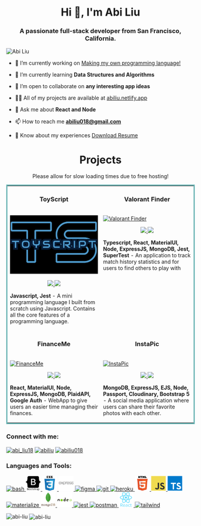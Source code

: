 <h1 align="center">Hi 👋, I'm Abi Liu</h1>
<h3 align="center">A passionate full-stack developer from San Francisco, California.</h3>
<p align="left"> <img src="https://komarev.com/ghpvc/?username=Abi-Liu&label=Profile%20views&color=0e75b6&style=flat" alt="Abi Liu" /> </p>


- 🔭 I’m currently working on [Making my own programming language!](https://github.com/Abi-Liu/ToyScript)

- 🌱 I’m currently learning **Data Structures and Algorithms**

- 👯 I’m open to collaborate on **any interesting app ideas**

- 👨‍💻 All of my projects are available at [abiliu.netlify.app](https://abiliu.netlify.app)

- 💬 Ask me about **React and Node**

- 📫 How to reach me **abiliu018@gmail.com**

- 📄 Know about my experiences [Download Resume](https://github.com/Abi-Liu/Resume/raw/main/resume.pdf)

<h1 align="center">Projects</h1>
<p align = "center"> Please allow for slow loading times due to free hosting!</p>
<table bordercolor="#66b2b2">
  <tr>
</tr>
   <tr> 
    <td width="50%" valign="top">
      <h3 align="center">ToyScript</h3>
        <br />
      <a target="_blank" href="https://abiliu.netlify.app">
          <img src="./assets/toyscript1.png" width="100%"  alt="ToyScript"/>
        </a>
        <br />
        <p align="center">
  <a href="https://github.com/Abi-Liu/toyscript" target="_blank">
    <img src="https://img.shields.io/static/v1?label=|&message=REPO&color=23555f&style=plastic&logo=github&logo-color=white"/>
  </a>
  <a href="https://medium.com/@abiliu018/how-i-created-my-own-programming-language-from-scratch-9b99fa0a802b" target="_blank">
    <img src="https://img.shields.io/static/v1?label=|&message=WEBSITE&color=cdf998&style=plastic&logo=wordpress&logo-color=white"/>
  </a>
      </p>
        <p><strong>Javascript, Jest </strong> - A mini programming language I built from scratch using Javascript. Contains all the core features of a programming language.</p>
    </td>
    <td width="50%" valign="top">
      <h3 align="center">Valorant Finder</h3>
        <br />
      <a target="_blank" href="https://abiliu.netlify.app">
          <img src="./assets/ValorantFinder.gif" width="100%"  alt="Valorant Finder"/>
        </a>
        <br />
        <p align="center">
  <a href="https://github.com/Abi-Liu/Valorant-Team-Finder" target="_blank">
    <img src="https://img.shields.io/static/v1?label=|&message=REPO&color=23555f&style=plastic&logo=github&logo-color=white"/>
  </a>
  <a href="https://valorantfinder.netlify.app/" target="_blank">
    <img src="https://img.shields.io/static/v1?label=|&message=WEBSITE&color=cdf998&style=plastic&logo=wordpress&logo-color=white"/>
  </a>
      </p>
        <p><strong>Typescript, React, MaterialUI, Node, ExpressJS, MongoDB, Jest, SuperTest </strong> - An application to track match history statistics and for users to find others to play with</p>
    </td>
  </tr>
  <tr>
  <tr>  
    <td width="50%" valign="top">
      <h3 align="center">FinanceMe</h3>
        <br />
      <a target="_blank" href="https://abiliu.netlify.app">
          <img src="./assets/financeme.gif" width="100%"  alt="FinanceMe"/>
        </a>
        <br />
        <p align="center">
  <a href="https://github.com/Abi-Liu/Finance-Me" target="_blank">
    <img src="https://img.shields.io/static/v1?label=|&message=REPO&color=23555f&style=plastic&logo=github&logo-color=white"/>
  </a>
  <a href="https://finance-me.netlify.app/" target="_blank">
    <img src="https://img.shields.io/static/v1?label=|&message=WEBSITE&color=cdf998&style=plastic&logo=wordpress&logo-color=white"/>
  </a>
      </p>
        <p><strong>React, MaterialUI, Node, ExpressJS, MongoDB, PlaidAPI, Google Auth </strong> - WebApp to give users an easier time managing their finances.</p>
    </td>
    <td width="50%" valign="top">
      <h3 align="center">InstaPic</h3>
      <br />
        <a target="_blank" href="https://abiliu.netlify.app">
          <img src="./assets/Socials.gif" width="100%" alt="InstaPic"/>
        </a>
      <br />
        <p align="center">
  <a href="https://github.com/Abi-Liu/Socials" target="_blank">
    <img src="https://img.shields.io/static/v1?label=|&message=REPO&color=23555f&style=plastic&logo=github&logo-color=white"/>
  </a>
  <a href="https://instapic-umux.onrender.com/" target="_blank">
    <img src="https://img.shields.io/static/v1?label=|&message=WEBSITE&color=cdf998&style=plastic&logo=wordpress&logo-color=white"/>
  </a>
      </p>
        <p><strong>MongoDB, ExpressJS, EJS, Node, Passport, Cloudinary, Bootstrap 5</strong> - A social media application where users can share their favorite photos with each other.</p>
    </td>
<!--     <td width="50%" valign="top">
      <h3 align="center">Jokr</h3>
        <br />
        <a target="_blank" href="https://abiliu.netlify.app">
          <img src="https://imgur.com/NfATJGP.gif" width="100%" alt="Jokr"/>
        </a>
        <br />
        <p align="center">
  <a href="https://github.com/Abi-Liu/Jokr" target="_blank">
    <img src="https://img.shields.io/static/v1?label=|&message=REPO&color=23555f&style=plastic&logo=github&logo-color=white"/>
  </a>
  <a href="https://jokr-uvzc.onrender.com/" target="_blank">
    <img src="https://img.shields.io/static/v1?label=|&message=WEBSITE&color=cdf998&style=plastic&logo=wordpress&logo-color=white"/>
  </a>
      </p>
        <p><strong>MongoDB, Express, Node, EJS, Passport, Bootstrap 5</strong> - A web application where users can post their favorite jokes.</p>
    </td> -->
  </tr>
</table>

<h3 align="left">Connect with me:</h3>
<p align="left">
<a href="https://twitter.com/abi_liu18" target="blank"><img align="center" src="https://raw.githubusercontent.com/rahuldkjain/github-profile-readme-generator/master/src/images/icons/Social/twitter.svg" alt="abi_liu18" height="30" width="40" /></a>
<a href="https://linkedin.com/in/abiliu" target="blank"><img align="center" src="https://raw.githubusercontent.com/rahuldkjain/github-profile-readme-generator/master/src/images/icons/Social/linked-in-alt.svg" alt="abiliu" height="30" width="40" /></a>
<a href="https://medium.com/@abiliu018" target="blank"><img align="center" src="https://raw.githubusercontent.com/rahuldkjain/github-profile-readme-generator/master/src/images/icons/Social/medium.svg" alt="abiliu018" height="30" width="40" /></a>
</p>

<h3 align="left">Languages and Tools:</h3>
<p align="left"> <a href="https://www.gnu.org/software/bash/" target="_blank" rel="noreferrer"> <img src="https://www.vectorlogo.zone/logos/gnu_bash/gnu_bash-icon.svg" alt="bash" width="40" height="40"/> </a> <a href="https://getbootstrap.com" target="_blank" rel="noreferrer"> <img src="https://raw.githubusercontent.com/devicons/devicon/master/icons/bootstrap/bootstrap-plain-wordmark.svg" alt="bootstrap" width="40" height="40"/> </a> <a href="https://www.w3schools.com/css/" target="_blank" rel="noreferrer"> <img src="https://raw.githubusercontent.com/devicons/devicon/master/icons/css3/css3-original-wordmark.svg" alt="css3" width="40" height="40"/> </a> <a href="https://expressjs.com" target="_blank" rel="noreferrer"> <img src="https://raw.githubusercontent.com/devicons/devicon/master/icons/express/express-original-wordmark.svg" alt="express" width="40" height="40"/> </a> <a href="https://www.figma.com/" target="_blank" rel="noreferrer"> <img src="https://www.vectorlogo.zone/logos/figma/figma-icon.svg" alt="figma" width="40" height="40"/> </a> <a href="https://git-scm.com/" target="_blank" rel="noreferrer"> <img src="https://www.vectorlogo.zone/logos/git-scm/git-scm-icon.svg" alt="git" width="40" height="40"/> </a> <a href="https://heroku.com" target="_blank" rel="noreferrer"> <img src="https://www.vectorlogo.zone/logos/heroku/heroku-icon.svg" alt="heroku" width="40" height="40"/> </a> <a href="https://www.w3.org/html/" target="_blank" rel="noreferrer"> <img src="https://raw.githubusercontent.com/devicons/devicon/master/icons/html5/html5-original-wordmark.svg" alt="html5" width="40" height="40"/> </a> <a href="https://developer.mozilla.org/en-US/docs/Web/JavaScript" target="_blank" rel="noreferrer"> <img src="https://raw.githubusercontent.com/devicons/devicon/master/icons/javascript/javascript-original.svg" alt="javascript" width="40" height="40"/> </a> <a href="https://www.typescriptlang.org/" target="_blank" rel="noreferrer"> <img src="https://raw.githubusercontent.com/devicons/devicon/master/icons/typescript/typescript-original.svg" alt="typescript" width="40" height="40"/> </a> <a href="https://materializecss.com/" target="_blank" rel="noreferrer"> <img src="https://raw.githubusercontent.com/prplx/svg-logos/5585531d45d294869c4eaab4d7cf2e9c167710a9/svg/materialize.svg" alt="materialize" width="40" height="40"/> </a> <a href="https://www.mongodb.com/" target="_blank" rel="noreferrer"> <img src="https://raw.githubusercontent.com/devicons/devicon/master/icons/mongodb/mongodb-original-wordmark.svg" alt="mongodb" width="40" height="40"/> </a> <a href="https://nodejs.org" target="_blank" rel="noreferrer"> <img src="https://raw.githubusercontent.com/devicons/devicon/master/icons/nodejs/nodejs-original-wordmark.svg" alt="nodejs" width="40" height="40"/> </a> <a href="https://jestjs.io" target="_blank" rel="noreferrer"> <img src="https://www.vectorlogo.zone/logos/jestjsio/jestjsio-icon.svg" alt="jest" width="40" height="40"/><a href="https://postman.com" target="_blank" rel="noreferrer"> <img src="https://www.vectorlogo.zone/logos/getpostman/getpostman-icon.svg" alt="postman" width="40" height="40"/> </a> <a href="https://reactjs.org/" target="_blank" rel="noreferrer"> <img src="https://raw.githubusercontent.com/devicons/devicon/master/icons/react/react-original-wordmark.svg" alt="react" width="40" height="40"/> </a> <a href="https://tailwindcss.com/" target="_blank" rel="noreferrer"> <img src="https://www.vectorlogo.zone/logos/tailwindcss/tailwindcss-icon.svg" alt="tailwind" width="40" height="40"/> </a> </p>

<p><img align="left" src="https://github-readme-stats.vercel.app/api/top-langs?username=abi-liu&show_icons=true&locale=en&layout=compact" alt="abi-liu" /></p>

<p>&nbsp;<img align="center" src="https://github-readme-stats.vercel.app/api?username=abi-liu&show_icons=true&locale=en" alt="abi-liu" /></p>
